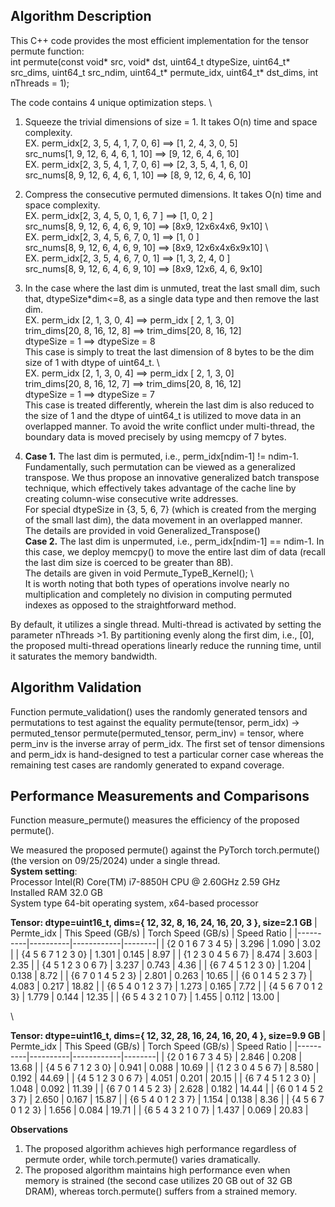 ## **Algorithm Description**
This C++ code provides the most efficient implementation for the tensor permute function: \
int permute(const void* src, void* dst, uint64_t dtypeSize, uint64_t* src_dims,
    uint64_t src_ndim, uint64_t* permute_idx, uint64_t* dst_dims, int nThreads = 1);

The code contains 4 unique optimization steps. \
1. Squeeze the trivial dimensions of size = 1. It takes O(n) time and space complexity. \
EX.   perm_idx[2, 3, 5,  4, 1, 7, 0,  6] ==>  [1,  2, 4, 3, 0, 5]   \
      src_nums[1, 9, 12, 6, 4, 6, 1, 10] ==>  [9, 12, 6, 4, 6, 10]  \
EX.   perm_idx[2, 3, 5, 4, 1, 7, 0,  6]  ==>  [2, 3,  5, 4, 1, 6, 0]   \
      src_nums[8, 9, 12, 6, 4, 6, 1, 10] ==>  [8, 9, 12, 6, 4, 6, 10]     
      
 
2. Compress the consecutive permuted dimensions. It takes O(n) time and space complexity. \
EX.   perm_idx[2, 3,  4,  5,    0, 1,   6, 7 ]  ==>  [1,           0,    2 ]  \
      src_nums[8, 9,  12, 6,    4, 6,   9, 10]  ==>  [8x9,  12x6x4x6,  9x10]  \     
EX.   perm_idx[2, 3,  4,  5,  6, 7,     0,  1]  ==>  [1,              0  ]    \
      src_nums[8, 9,  12, 6,  4, 6,     9, 10]  ==>  [8x9,  12x6x4x6x9x10]    \     
EX.   perm_idx[2, 3,   5,  4,   6, 7,   0,  1]  ==>  [1,     3,    2,   4,    0  ]   \
      src_nums[8, 9,   12, 6,   4, 6,   9, 10]  ==>  [8x9,  12x6,  4,   6,   9x10]        
  
3. In the case where the last dim is unmuted, treat the last small dim, such that, dtypeSize*dim<=8, as a single data type 
         and then remove the last dim. \
EX. perm_idx [2,  1,  3,  0, 4]   ==> perm_idx [ 2, 1,  3,  0]  \
    trim_dims[20, 8, 16, 12, 8]   ==> trim_dims[20, 8, 16, 12]  \
    dtypeSize = 1                 ==> dtypeSize = 8             \
This case is simply to treat the last dimension of 8 bytes to be the dim size of 1 with dtype of uint64_t. \    
EX.   perm_idx [2,  1,  3,  0, 4]   ==> perm_idx [ 2, 1,  3,  0]  \
      trim_dims[20, 8, 16, 12, 7]   ==> trim_dims[20, 8, 16, 12]  \
      dtypeSize = 1                 ==> dtypeSize = 7             \
This case is treated differently, wherein the last dim is also reduced to the size of 1 and the dtype of uint64_t is utilized to move data in an overlapped manner. 
To avoid the write conflict under multi-thread, the boundary data is moved precisely by using memcpy of 7 bytes. 
 
4. **Case 1.** The last dim is permuted, i.e., perm_idx[ndim-1] != ndim-1. \
Fundamentally, such permutation can be viewed as a generalized transpose. 
We thus propose an innovative generalized batch transpose technique, which effectively takes advantage of the cache line by creating column-wise consecutive write addresses.  
For special dtypeSize in {3, 5, 6, 7} (which is created from the merging of the small last dim), the data movement in an overlapped manner. \
The details are provided in void Generalized_Transpose() \
**Case 2.** The last dim is unpermuted, i.e., perm_idx[ndim-1] == ndim-1.
In this case, we deploy memcpy() to move the entire last dim of data (recall the last dim size is coerced to be greater than 8B). \
The details are given in void Permute_TypeB_Kernel(); \    
It is worth noting that both types of operations involve nearly no multiplication and completely no division in computing permuted indexes
as opposed to the straightforward method.
 
By default, it utilizes a single thread. Multi-thread is activated by setting the parameter nThreads >1.
By partitioning evenly along the first dim, i.e., [0], the proposed multi-thread operations linearly reduce the running time,
until it saturates the memory bandwidth.
 
## **Algorithm Validation**
Function permute_validation() uses the randomly generated tensors and permutations to test against the equality
permute(tensor, perm_idx) -> permuted_tensor
permute(permuted_tensor, perm_inv) = tensor, where perm_inv is the inverse array of perm_idx.
The first set of tensor dimensions and perm_idx is hand-designed to test a particular corner case
whereas the remaining test cases are randomly generated to expand coverage. 

## **Performance Measurements and Comparisons**
Function measure_permute() measures the efficiency of the proposed permute(). 

We measured the proposed permute() against the PyTorch torch.permute() (the version on 09/25/2024) under a single thread. \
**System setting**: \
Processor	Intel(R) Core(TM) i7-8850H CPU @ 2.60GHz   2.59 GHz \
Installed RAM	32.0 GB \
System type	64-bit operating system, x64-based processor


**Tensor: dtype=uint16_t, dims={ 12, 32, 8, 16, 24, 16, 20, 3 }, size=2.1 GB** 
| Permte_idx | This Speed (GB/s) | Torch Speed (GB/s) | Speed Ratio |
|----------|----------|------------|--------|
| {2 0 1 6 7 3 4 5}   |  3.296   | 1.090 | 3.02 |
|  {4 5 6 7 1 2 3 0}  |  1.301   | 0.145  | 8.97 |
| {1 2 3 0 4 5 6 7}   |  8.474   | 3.603  | 2.35 | 
| {4 5 1 2 3 0 6 7}   | 3.237    | 0.743  | 4.36 |
| {6 7 4 5 1 2 3 0}   | 1.204    | 0.138  | 8.72 |
| {6 7 0 1 4 5 2 3}   | 2.801    | 0.263  | 10.65 |
| {6 0 1 4 5 2 3 7}   | 4.083    | 0.217  | 18.82 | 
| {6 5 4 0 1 2 3 7}   | 1.273    | 0.165  | 7.72  |
| {4 5 6 7 0 1 2 3}   | 1.779    | 0.144  | 12.35 |
| {6 5 4 3 2 1 0 7}   | 1.455    | 0.112  | 13.00 |


\
       
**Tensor: dtype=uint16_t, dims={ 12, 32, 28, 16, 24, 16, 20, 4 }, size=9.9 GB** 
| Permte_idx | This Speed (GB/s) | Torch Speed (GB/s) | Speed Ratio |
|----------|----------|------------|--------|
| {2 0 1 6 7 3 4 5}   |  2.846   | 0.208   | 13.68 |
|  {4 5 6 7 1 2 3 0}  |  0.941   | 0.088   | 10.69 |
| {1 2 3 0 4 5 6 7}   |  8.580   | 0.192   | 44.69 | 
| {4 5 1 2 3 0 6 7}   | 4.051    | 0.201   | 20.15 |
| {6 7 4 5 1 2 3 0}   | 1.048    | 0.092  | 11.39 |
| {6 7 0 1 4 5 2 3}   | 2.628    | 0.182  | 14.44 |
| {6 0 1 4 5 2 3 7}   | 2.650    | 0.167  | 15.87 | 
| {6 5 4 0 1 2 3 7}   | 1.154    | 0.138  | 8.36  |
| {4 5 6 7 0 1 2 3}   | 1.656    | 0.084  | 19.71 |
| {6 5 4 3 2 1 0 7}   | 1.437    | 0.069  | 20.83 |

**Observations** 
1. The proposed algorithm achieves high performance regardless of permute order, while torch.permute() varies dramatically.
2. The proposed algorithm maintains high performance even when memory is strained (the second case utilizes 20 GB out of 32 GB DRAM), whereas torch.permute() suffers from a strained memory.


